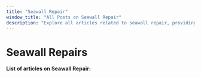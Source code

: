 ```yaml
---
title: "Seawall Repair"
window_title: "All Posts on Seawall Repair"
description: "Explore all articles related to seawall repair, providing insights, tips, and solutions for your seawall repair needs."
---
```

# Seawall Repairs

__List of articles on Seawall Repair:__

